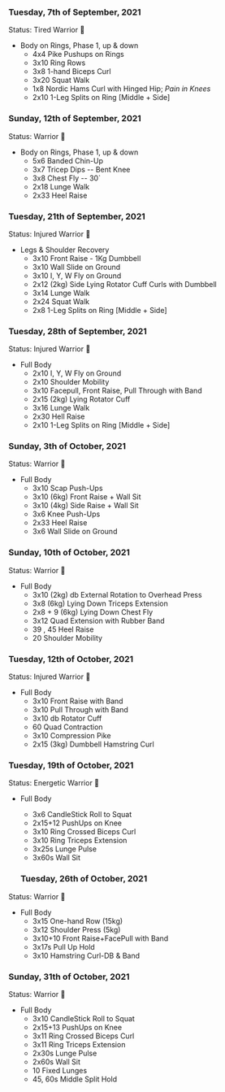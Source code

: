 

### Tuesday, 7th of September, 2021
Status: Tired Warrior 
:hot_face:

- Body on Rings, Phase 1, up & down
    - 4x4 Pike Pushups on Rings
    - 3x10 Ring Rows
    - 3x8 1-hand Biceps Curl
    - 3x20 Squat Walk
    - 1x8 Nordic Hams Curl with Hinged Hip; *Pain in Knees*
    - 2x10 1-Leg Splits on Ring [Middle + Side]
   
### Sunday, 12th of September, 2021
Status: Warrior  💪

- Body on Rings, Phase 1, up & down
    - 5x6 Banded Chin-Up
    - 3x7 Tricep Dips -- Bent Knee
    - 3x8 Chest Fly -- 30`
    - 2x18 Lunge Walk
    - 2x33 Heel Raise 

### Tuesday, 21th of September, 2021

Status: Injured Warrior :face_with_head_bandage:

- Legs & Shoulder Recovery
   - 3x10 Front Raise - 1Kg Dumbbell
   - 3x10 Wall Slide on Ground
   - 3x10 I, Y, W Fly on Ground
   - 2x12 (2kg) Side Lying Rotator Cuff Curls with Dumbbell 
   - 3x14 Lunge Walk
   - 2x24 Squat Walk
   - 2x8 1-Leg Splits on Ring [Middle + Side]

### Tuesday, 28th of September, 2021

Status: Injured Warrior :face_with_head_bandage:

- Full Body
   - 2x10 I, Y, W Fly on Ground
   - 2x10 Shoulder Mobility 
   - 3x10 Facepull, Front Raise, Pull Through with Band
   - 2x15 (2kg) Lying Rotator Cuff
   - 3x16 Lunge Walk
   - 2x30 Hell Raise
   - 2x10 1-Leg Splits on Ring [Middle + Side]

### Sunday, 3th of October, 2021

Status: Warrior 💪

- Full Body
   - 3x10 Scap Push-Ups 
   - 3x10 (6kg) Front Raise + Wall Sit
   - 3x10 (4kg) Side Raise + Wall Sit
   - 3x6 Knee Push-Ups
   - 2x33 Heel Raise
   - 3x6 Wall Slide on Ground

### Sunday, 10th of October, 2021

Status: Warrior 💪

- Full Body
   - 3x10 (2kg) db External Rotation to Overhead Press
   - 3x8 (6kg) Lying Down Triceps Extension
   - 2x8 + 9 (6kg) Lying Down Chest Fly
   - 3x12 Quad Extension with Rubber Band
   - 39 , 45 Heel Raise
   - 20 Shoulder Mobility


### Tuesday, 12th of October, 2021

Status: Injured Warrior :face_with_head_bandage:

- Full Body
   - 3x10 Front Raise with Band
   - 3x10 Pull Through with Band
   - 3x10 db Rotator Cuff
   - 60 Quad Contraction
   - 3x10 Compression Pike
   - 2x15 (3kg) Dumbbell Hamstring Curl

### Tuesday, 19th of October, 2021

Status: Energetic Warrior 👊

- Full Body
   - 3x6 CandleStick Roll to Squat
   - 2x15+12 PushUps on Knee
   - 3x10 Ring Crossed Biceps Curl
   - 3x10 Ring Triceps Extension
   - 3x25s Lunge Pulse
   - 3x60s Wall Sit
   

   ### Tuesday, 26th of October, 2021

Status: Warrior 💪

- Full Body
   - 3x15 One-hand Row (15kg)
   - 3x12 Shoulder Press (5kg)
   - 3x10+10 Front Raise+FacePull with Band
   - 3x17s Pull Up Hold
   - 3x10 Hamstring Curl-DB & Band

### Sunday, 31th of October, 2021

Status: Warrior 💪

- Full Body
   - 3x10 CandleStick Roll to Squat
   - 2x15+13 PushUps on Knee
   - 3x11 Ring Crossed Biceps Curl
   - 3x11 Ring Triceps Extension
   - 2x30s Lunge Pulse
   - 2x60s Wall Sit   
   - 10 Fixed Lunges
   - 45, 60s Middle Split Hold
